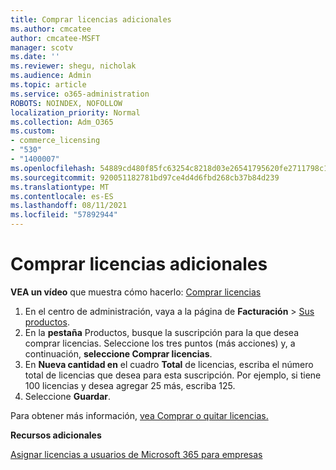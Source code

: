 ```yaml
---
title: Comprar licencias adicionales
ms.author: cmcatee
author: cmcatee-MSFT
manager: scotv
ms.date: ''
ms.reviewer: shegu, nicholak
ms.audience: Admin
ms.topic: article
ms.service: o365-administration
ROBOTS: NOINDEX, NOFOLLOW
localization_priority: Normal
ms.collection: Adm_O365
ms.custom:
- commerce_licensing
- "530"
- "1400007"
ms.openlocfilehash: 54889cd480f85fc63254c8218d03e26541795620fe2711798c19c9c503637f92
ms.sourcegitcommit: 920051182781bd97ce4d4d6fbd268cb37b84d239
ms.translationtype: MT
ms.contentlocale: es-ES
ms.lasthandoff: 08/11/2021
ms.locfileid: "57892944"
---
```

# <a name="buy-additional-licenses"></a>Comprar licencias adicionales

**VEA un vídeo** que muestra cómo hacerlo: [Comprar licencias](https://go.microsoft.com/fwlink/p/?linkid=2154857)

1. En el centro de administración, vaya a la página de **Facturación** > [Sus productos](https://go.microsoft.com/fwlink/p/?linkid=842054).
2. En la **pestaña** Productos, busque la suscripción para la que desea comprar licencias. Seleccione los tres puntos (más acciones) y, a continuación, **seleccione Comprar licencias**.
3. En **Nueva cantidad en** el cuadro **Total** de licencias, escriba el número total de licencias que desea para esta suscripción. Por ejemplo, si tiene 100 licencias y desea agregar 25 más, escriba 125.
4. Seleccione **Guardar**.

Para obtener más información, [vea Comprar o quitar licencias.](https://docs.microsoft.com/microsoft-365/commerce/licenses/buy-licenses)

**Recursos adicionales**

[Asignar licencias a usuarios de Microsoft 365 para empresas](https://docs.microsoft.com/microsoft-365/admin/manage/assign-licenses-to-users)